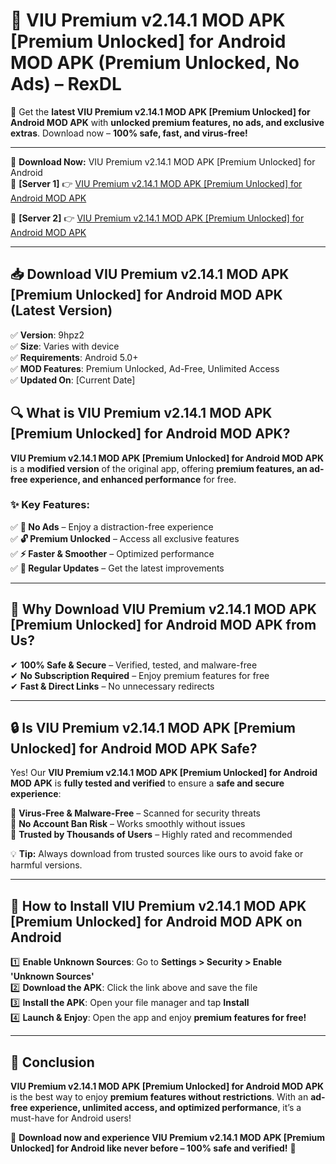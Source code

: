 # 🚀 VIU Premium v2.14.1 MOD APK [Premium Unlocked] for Android MOD APK (Premium Unlocked, No Ads) – RexDL 

🎯 Get the **latest VIU Premium v2.14.1 MOD APK [Premium Unlocked] for Android MOD APK** with **unlocked premium features, no ads, and exclusive extras**. Download now – **100% safe, fast, and virus-free!**  

---

🔽 **Download Now:** VIU Premium v2.14.1 MOD APK [Premium Unlocked] for Android  
🔹 **[Server 1]** 👉 [VIU Premium v2.14.1 MOD APK [Premium Unlocked] for Android MOD APK](https://apkcomod.com?title=VIU_Premium_v2.14.1_MOD_APK_[Premium_Unlocked]_for_Android)  

🔹 **[Server 2]** 👉 [VIU Premium v2.14.1 MOD APK [Premium Unlocked] for Android MOD APK](https://apkcomod.com?title=VIU_Premium_v2.14.1_MOD_APK_[Premium_Unlocked]_for_Android)  

---
## 📥 Download VIU Premium v2.14.1 MOD APK [Premium Unlocked] for Android MOD APK (Latest Version)  

✅ **Version**: 9hpz2  
✅ **Size**: Varies with device  
✅ **Requirements**: Android 5.0+  
✅ **MOD Features**: Premium Unlocked, Ad-Free, Unlimited Access  
✅ **Updated On**: [Current Date]  

## 🔍 What is VIU Premium v2.14.1 MOD APK [Premium Unlocked] for Android MOD APK?  

**VIU Premium v2.14.1 MOD APK [Premium Unlocked] for Android MOD APK** is a **modified version** of the original app, offering **premium features, an ad-free experience, and enhanced performance** for free.  

### ✨ Key Features:  

✅ **🚫 No Ads** – Enjoy a distraction-free experience  
✅ **🔓 Premium Unlocked** – Access all exclusive features  
✅ **⚡ Faster & Smoother** – Optimized performance  
✅ **🔄 Regular Updates** – Get the latest improvements  

---

## 🌟 Why Download VIU Premium v2.14.1 MOD APK [Premium Unlocked] for Android MOD APK from Us?  

✔ **100% Safe & Secure** – Verified, tested, and malware-free  
✔ **No Subscription Required** – Enjoy premium features for free  
✔ **Fast & Direct Links** – No unnecessary redirects  

---

## 🔒 Is VIU Premium v2.14.1 MOD APK [Premium Unlocked] for Android MOD APK Safe?  

Yes! Our **VIU Premium v2.14.1 MOD APK [Premium Unlocked] for Android MOD APK** is **fully tested and verified** to ensure a **safe and secure experience**:  

🔹 **Virus-Free & Malware-Free** – Scanned for security threats  
🔹 **No Account Ban Risk** – Works smoothly without issues  
🔹 **Trusted by Thousands of Users** – Highly rated and recommended  

💡 **Tip:** Always download from trusted sources like ours to avoid fake or harmful versions.  

---

## 📲 How to Install VIU Premium v2.14.1 MOD APK [Premium Unlocked] for Android MOD APK on Android  

1️⃣ **Enable Unknown Sources**: Go to **Settings > Security > Enable 'Unknown Sources'**  
2️⃣ **Download the APK**: Click the link above and save the file  
3️⃣ **Install the APK**: Open your file manager and tap **Install**  
4️⃣ **Launch & Enjoy**: Open the app and enjoy **premium features for free!**  

---

## 🚀 Conclusion  

**VIU Premium v2.14.1 MOD APK [Premium Unlocked] for Android MOD APK** is the best way to enjoy **premium features without restrictions**. With an **ad-free experience, unlimited access, and optimized performance**, it’s a must-have for Android users!  

🔻 **Download now and experience VIU Premium v2.14.1 MOD APK [Premium Unlocked] for Android like never before – 100% safe and verified!** 🔻  
